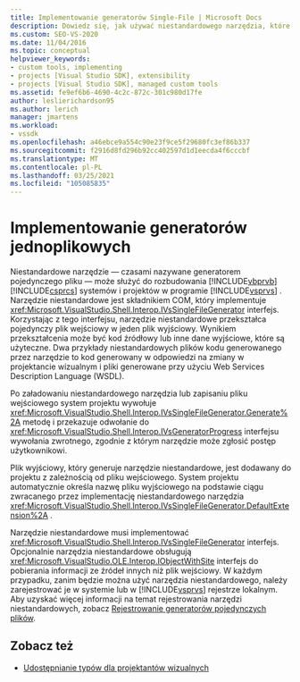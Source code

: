 ```yaml
---
title: Implementowanie generatorów Single-File | Microsoft Docs
description: Dowiedz się, jak używać niestandardowego narzędzia, które implementuje interfejs IVsSingleFileGenerator, aby rozszerzając systemy projektów Visual Basic i Visual C# w programie Visual Studio.
ms.custom: SEO-VS-2020
ms.date: 11/04/2016
ms.topic: conceptual
helpviewer_keywords:
- custom tools, implementing
- projects [Visual Studio SDK], extensibility
- projects [Visual Studio SDK], managed custom tools
ms.assetid: fe9ef6b6-4690-4c2c-872c-301c980d17fe
author: leslierichardson95
ms.author: lerich
manager: jmartens
ms.workload:
- vssdk
ms.openlocfilehash: a46ebce9a554c90e23f9ce5f29680fc3ef86b337
ms.sourcegitcommit: f2916d8fd296b92cc402597d1d1eecda4f6cccbf
ms.translationtype: MT
ms.contentlocale: pl-PL
ms.lasthandoff: 03/25/2021
ms.locfileid: "105085835"
---
```

# <a name="implementing-single-file-generators"></a>Implementowanie generatorów jednoplikowych
Niestandardowe narzędzie — czasami nazywane generatorem pojedynczego pliku — może służyć do rozbudowania [!INCLUDE[vbprvb](../../code-quality/includes/vbprvb_md.md)] [!INCLUDE[csprcs](../../data-tools/includes/csprcs_md.md)] systemów i projektów w programie [!INCLUDE[vsprvs](../../code-quality/includes/vsprvs_md.md)] . Narzędzie niestandardowe jest składnikiem COM, który implementuje <xref:Microsoft.VisualStudio.Shell.Interop.IVsSingleFileGenerator> interfejs. Korzystając z tego interfejsu, narzędzie niestandardowe przekształca pojedynczy plik wejściowy w jeden plik wyjściowy. Wynikiem przekształcenia może być kod źródłowy lub inne dane wyjściowe, które są użyteczne. Dwa przykłady niestandardowych plików kodu generowanego przez narzędzie to kod generowany w odpowiedzi na zmiany w projektancie wizualnym i pliki generowane przy użyciu Web Services Description Language (WSDL).

 Po załadowaniu niestandardowego narzędzia lub zapisaniu pliku wejściowego system projektu wywołuje <xref:Microsoft.VisualStudio.Shell.Interop.IVsSingleFileGenerator.Generate%2A> metodę i przekazuje odwołanie do <xref:Microsoft.VisualStudio.Shell.Interop.IVsGeneratorProgress> interfejsu wywołania zwrotnego, zgodnie z którym narzędzie może zgłosić postęp użytkownikowi.

 Plik wyjściowy, który generuje narzędzie niestandardowe, jest dodawany do projektu z zależnością od pliku wejściowego. System projektu automatycznie określa nazwę pliku wyjściowego na podstawie ciągu zwracanego przez implementację niestandardowego narzędzia <xref:Microsoft.VisualStudio.Shell.Interop.IVsSingleFileGenerator.DefaultExtension%2A> .

 Narzędzie niestandardowe musi implementować <xref:Microsoft.VisualStudio.Shell.Interop.IVsSingleFileGenerator> interfejs. Opcjonalnie narzędzia niestandardowe obsługują <xref:Microsoft.VisualStudio.OLE.Interop.IObjectWithSite> interfejs do pobierania informacji ze źródeł innych niż plik wejściowy. W każdym przypadku, zanim będzie można użyć narzędzia niestandardowego, należy zarejestrować je w systemie lub w [!INCLUDE[vsprvs](../../code-quality/includes/vsprvs_md.md)] rejestrze lokalnym. Aby uzyskać więcej informacji na temat rejestrowania narzędzi niestandardowych, zobacz [Rejestrowanie generatorów pojedynczych plików](../../extensibility/internals/registering-single-file-generators.md).

## <a name="see-also"></a>Zobacz też
- [Udostępnianie typów dla projektantów wizualnych](../../extensibility/internals/exposing-types-to-visual-designers.md)
